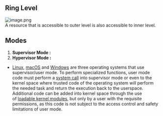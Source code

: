 ## Ring Level
![image.png](https://img.ynchen.me/2023/04/cdee482779bb6f60f552e50d12cb282d.webp)  
A resource that is accessible to outer level is also accessible to inner level.

## Modes
1. **Supervisor Mode :** 
2. **Hypervisor Mode :** 
- [Linux](https://en.wikipedia.org/wiki/Linux_kernel "Linux kernel"), [macOS](https://en.wikipedia.org/wiki/MacOS "MacOS") and [Windows](https://en.wikipedia.org/wiki/Microsoft_Windows "Microsoft Windows") are three operating systems that use supervisor/user mode. To perform specialized functions, user mode code must perform a [system call](https://en.wikipedia.org/wiki/System_call "System call") into supervisor mode or even to the kernel space where trusted code of the operating system will perform the needed task and return the execution back to the userspace. Additional code can be added into kernel space through the use of [loadable kernel modules](https://en.wikipedia.org/wiki/Loadable_kernel_module), but only by a user with the requisite permissions, as this code is not subject to the access control and safety limitations of user mode.
